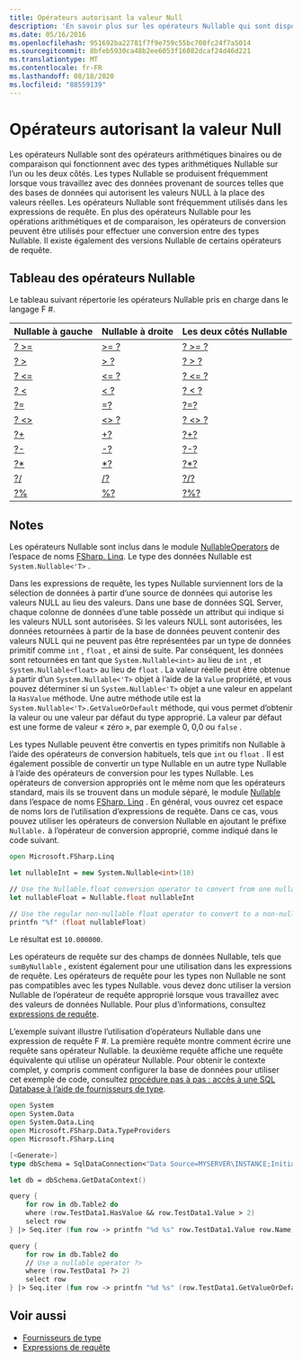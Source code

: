 ```yaml
---
title: Opérateurs autorisant la valeur Null
description: 'En savoir plus sur les opérateurs Nullable qui sont disponibles dans le langage de programmation F #.'
ms.date: 05/16/2016
ms.openlocfilehash: 951692ba22781f7f9e759c55bc708fc24f7a5014
ms.sourcegitcommit: 8bfeb5930ca48b2ee6053f16082dcaf24d46d221
ms.translationtype: MT
ms.contentlocale: fr-FR
ms.lasthandoff: 08/18/2020
ms.locfileid: "88559139"
---
```

# <a name="nullable-operators"></a>Opérateurs autorisant la valeur Null

Les opérateurs Nullable sont des opérateurs arithmétiques binaires ou de comparaison qui fonctionnent avec des types arithmétiques Nullable sur l’un ou les deux côtés. Les types Nullable se produisent fréquemment lorsque vous travaillez avec des données provenant de sources telles que des bases de données qui autorisent les valeurs NULL à la place des valeurs réelles. Les opérateurs Nullable sont fréquemment utilisés dans les expressions de requête. En plus des opérateurs Nullable pour les opérations arithmétiques et de comparaison, les opérateurs de conversion peuvent être utilisés pour effectuer une conversion entre des types Nullable. Il existe également des versions Nullable de certains opérateurs de requête.

## <a name="table-of-nullable-operators"></a>Tableau des opérateurs Nullable

Le tableau suivant répertorie les opérateurs Nullable pris en charge dans le langage F #.

|Nullable à gauche|Nullable à droite|Les deux côtés Nullable|
|---|---|---|
|[? >=](https://fsharp.github.io/fsharp-core-docs/reference/fsharp-linq-nullableoperators.html#(%20?%3E=%20))|[>= ?](https://fsharp.github.io/fsharp-core-docs/reference/fsharp-linq-nullableoperators.html#(%20%3E=?%20))|[? >= ?](https://fsharp.github.io/fsharp-core-docs/reference/fsharp-linq-nullableoperators.html#(%20?%3E=?%20))|
|[? >](https://fsharp.github.io/fsharp-core-docs/reference/fsharp-linq-nullableoperators.html#(%20?%3E%20))|[> ?](https://fsharp.github.io/fsharp-core-docs/reference/fsharp-linq-nullableoperators.html#(%20%3E?%20))|[? > ?](https://fsharp.github.io/fsharp-core-docs/reference/fsharp-linq-nullableoperators.html#(%20?%3E?%20))|
|[? <=](https://fsharp.github.io/fsharp-core-docs/reference/fsharp-linq-nullableoperators.html#(%20?%3C=%20))|[<= ?](https://fsharp.github.io/fsharp-core-docs/reference/fsharp-linq-nullableoperators.html#(%20%3C=?%20))|[? <= ?](https://fsharp.github.io/fsharp-core-docs/reference/fsharp-linq-nullableoperators.html#(%20?%3C=?%20))|
|[? <](https://fsharp.github.io/fsharp-core-docs/reference/fsharp-linq-nullableoperators.html#(%20?%3C%20))|[< ?](https://fsharp.github.io/fsharp-core-docs/reference/fsharp-linq-nullableoperators.html#(%20%3C?%20))|[? < ?](https://fsharp.github.io/fsharp-core-docs/reference/fsharp-linq-nullableoperators.html#(%20?%3C?%20))|
|[?=](https://fsharp.github.io/fsharp-core-docs/reference/fsharp-linq-nullableoperators.html#(%20?=%20))|[=?](https://fsharp.github.io/fsharp-core-docs/reference/fsharp-linq-nullableoperators.html#(%20=?%20))|[?=?](https://fsharp.github.io/fsharp-core-docs/reference/fsharp-linq-nullableoperators.html#(%20?=?%20))|
|[? <>](https://fsharp.github.io/fsharp-core-docs/reference/fsharp-linq-nullableoperators.html#(%20?%3C%3E%20))|[<> ?](https://fsharp.github.io/fsharp-core-docs/reference/fsharp-linq-nullableoperators.html#(%20%3C%3E?%20))|[? <> ?](https://fsharp.github.io/fsharp-core-docs/reference/fsharp-linq-nullableoperators.html#(%20?%3C%3E?%20))|
|[?+](https://fsharp.github.io/fsharp-core-docs/reference/fsharp-linq-nullableoperators.html#(%20?+%20))|[+?](https://fsharp.github.io/fsharp-core-docs/reference/fsharp-linq-nullableoperators.html#(%20+?%20))|[?+?](https://fsharp.github.io/fsharp-core-docs/reference/fsharp-linq-nullableoperators.html#(%20?+?%20))|
|[?-](https://fsharp.github.io/fsharp-core-docs/reference/fsharp-linq-nullableoperators.html#(%20?-%20))|[-?](https://fsharp.github.io/fsharp-core-docs/reference/fsharp-linq-nullableoperators.html#(%20-?%20))|[?-?](https://fsharp.github.io/fsharp-core-docs/reference/fsharp-linq-nullableoperators.html#(%20?-?%20))|
|[?*](https://fsharp.github.io/fsharp-core-docs/reference/fsharp-linq-nullableoperators.html#(%20?*%20))|[*?](https://fsharp.github.io/fsharp-core-docs/reference/fsharp-linq-nullableoperators.html#(%20*?%20))|[?*?](https://fsharp.github.io/fsharp-core-docs/reference/fsharp-linq-nullableoperators.html#(%20?*?%20))|
|[?/](https://fsharp.github.io/fsharp-core-docs/reference/fsharp-linq-nullableoperators.html#(%20?/%20))|[/?](https://fsharp.github.io/fsharp-core-docs/reference/fsharp-linq-nullableoperators.html#(%20/?%20))|[?/?](https://fsharp.github.io/fsharp-core-docs/reference/fsharp-linq-nullableoperators.html#(%20?/?%20))|
|[?%](https://fsharp.github.io/fsharp-core-docs/reference/fsharp-linq-nullableoperators.html#(%20?%%20))|[%?](https://fsharp.github.io/fsharp-core-docs/reference/fsharp-linq-nullableoperators.html#(%20%?%20))|[?%?](https://fsharp.github.io/fsharp-core-docs/reference/fsharp-linq-nullableoperators.html#(%20?%?%20))|

## <a name="remarks"></a>Notes

Les opérateurs Nullable sont inclus dans le module [NullableOperators](https://fsharp.github.io/fsharp-core-docs/reference/fsharp-linq-nullableoperators.html) de l’espace de noms [FSharp. Linq](https://fsharp.github.io/fsharp-core-docs/reference/fsharp-linq.html). Le type des données Nullable est `System.Nullable<'T>` .

Dans les expressions de requête, les types Nullable surviennent lors de la sélection de données à partir d’une source de données qui autorise les valeurs NULL au lieu des valeurs. Dans une base de données SQL Server, chaque colonne de données d’une table possède un attribut qui indique si les valeurs NULL sont autorisées. Si les valeurs NULL sont autorisées, les données retournées à partir de la base de données peuvent contenir des valeurs NULL qui ne peuvent pas être représentées par un type de données primitif comme `int` , `float` , et ainsi de suite. Par conséquent, les données sont retournées en tant que `System.Nullable<int>` au lieu de `int` , et `System.Nullable<float>` au lieu de `float` . La valeur réelle peut être obtenue à partir d’un `System.Nullable<'T>` objet à l’aide de la `Value` propriété, et vous pouvez déterminer si un `System.Nullable<'T>` objet a une valeur en appelant la `HasValue` méthode. Une autre méthode utile est la `System.Nullable<'T>.GetValueOrDefault` méthode, qui vous permet d’obtenir la valeur ou une valeur par défaut du type approprié. La valeur par défaut est une forme de valeur « zéro », par exemple 0, 0,0 ou `false` .

Les types Nullable peuvent être convertis en types primitifs non Nullable à l’aide des opérateurs de conversion habituels, tels que `int` ou `float` . Il est également possible de convertir un type Nullable en un autre type Nullable à l’aide des opérateurs de conversion pour les types Nullable. Les opérateurs de conversion appropriés ont le même nom que les opérateurs standard, mais ils se trouvent dans un module séparé, le module [Nullable](https://fsharp.github.io/fsharp-core-docs/reference/fsharp-linq-nullablemodule.html) dans l’espace de noms [FSharp. Linq](https://fsharp.github.io/fsharp-core-docs/reference/fsharp-linq.html) . En général, vous ouvrez cet espace de noms lors de l’utilisation d’expressions de requête. Dans ce cas, vous pouvez utiliser les opérateurs de conversion Nullable en ajoutant le préfixe `Nullable.` à l’opérateur de conversion approprié, comme indiqué dans le code suivant.

```fsharp
open Microsoft.FSharp.Linq

let nullableInt = new System.Nullable<int>(10)

// Use the Nullable.float conversion operator to convert from one nullable type to another nullable type.
let nullableFloat = Nullable.float nullableInt

// Use the regular non-nullable float operator to convert to a non-nullable float.
printfn "%f" (float nullableFloat)
```

Le résultat est `10.000000`.

Les opérateurs de requête sur des champs de données Nullable, tels que `sumByNullable` , existent également pour une utilisation dans les expressions de requête. Les opérateurs de requête pour les types non Nullable ne sont pas compatibles avec les types Nullable. vous devez donc utiliser la version Nullable de l’opérateur de requête approprié lorsque vous travaillez avec des valeurs de données Nullable. Pour plus d’informations, consultez [expressions de requête](../query-expressions.md).

L’exemple suivant illustre l’utilisation d’opérateurs Nullable dans une expression de requête F #. La première requête montre comment écrire une requête sans opérateur Nullable. la deuxième requête affiche une requête équivalente qui utilise un opérateur Nullable. Pour obtenir le contexte complet, y compris comment configurer la base de données pour utiliser cet exemple de code, consultez [procédure pas à pas : accès à une SQL Database à l’aide de fournisseurs de type](../../tutorials/type-providers/index.md).

```fsharp
open System
open System.Data
open System.Data.Linq
open Microsoft.FSharp.Data.TypeProviders
open Microsoft.FSharp.Linq

[<Generate>]
type dbSchema = SqlDataConnection<"Data Source=MYSERVER\INSTANCE;Initial Catalog=MyDatabase;Integrated Security=SSPI;">

let db = dbSchema.GetDataContext()

query {
    for row in db.Table2 do
    where (row.TestData1.HasValue && row.TestData1.Value > 2)
    select row
} |> Seq.iter (fun row -> printfn "%d %s" row.TestData1.Value row.Name)

query {
    for row in db.Table2 do
    // Use a nullable operator ?>
    where (row.TestData1 ?> 2)
    select row
} |> Seq.iter (fun row -> printfn "%d %s" (row.TestData1.GetValueOrDefault()) row.Name)
```

## <a name="see-also"></a>Voir aussi

- [Fournisseurs de type](../../tutorials/type-providers/index.md)
- [Expressions de requête](../query-expressions.md)
